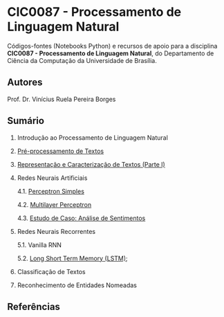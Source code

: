 # CIC0087 - Processamento de Linguagem Natural

Códigos-fontes (Notebooks Python) e recursos de apoio para a disciplina **CIC0087 - Processamento de Linguagem Natural**, do Departamento de Ciência da Computação da Universidade de Brasília. 

## Autores

Prof. Dr. Vinícius Ruela Pereira Borges

## Sumário

1. Introdução ao Processamento de Linguagem Natural

2. [Pré-processamento de Textos](cap01_preproc_textos.ipynb)

3. [Representação e Caracterização de Textos (Parte I)](cap02_representacoes_texto.ipynb)

4. Redes Neurais Artificiais

   4.1. [Perceptron Simples](cap03_1_perceptron_simples.ipynb)
   
   4.2. [Multilayer Perceptron](cap03_2_multilayer_perceptron.ipynb)
   
   4.3. [Estudo de Caso: Análise de Sentimentos](cap03_3_sentiment_analysis_dnn.ipynb)

5. Redes Neurais Recorrentes

   5.1. Vanilla RNN
   
   5.2. [Long Short Term Memory (LSTM)](https://github.com/viniciusrpb/natural_language_processing/blob/main/lstm_imdb_classification.ipynb);
   

8. Classificação de Textos

9. Reconhecimento de Entidades Nomeadas


## Referências




